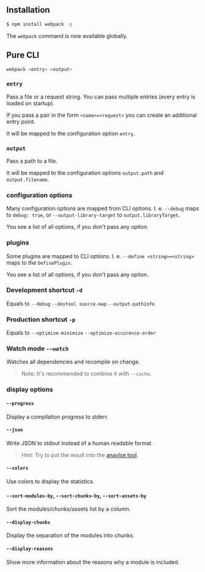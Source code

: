 ## Installation

``` sh
$ npm install webpack -g
```

The `webpack` command is now available globally.




## Pure CLI

``` sh
webpack <entry> <output>
```



### `entry`

Pass a file or a request string. You can pass multiple entries (every entry is loaded on startup).

If you pass a pair in the form `<name>=<request>` you can create an additional entry point.

It will be mapped to the configuration option `entry`.



### `output`

Pass a path to a file.

It will be mapped to the configuration options `output.path` and `output.filename`.



### configuration options

Many configuration options are mapped from CLI options. I. e. `--debug` maps to `debug: true`, or `--output-library-target` to `output.libraryTarget`.

You see a list of all options, if you don't pass any option.



### plugins

Some plugins are mapped to CLI options. I. e. `--define <string>=<string>` maps to the `DefinePlugin`.

You see a list of all options, if you don't pass any option.



### Development shortcut `-d`

Equals to `--debug` `--devtool source-map` `--output-pathinfo`



### Production shortcut `-p`

Equals to `--optimize-minimize` `--optimize-occurence-order`



### Watch mode `--watch`

Watches all dependencies and recompile on change.

> Note: It's recommended to combine it with `--cache`.



### display options

#### `--progress`

Display a compilation progress to stderr.

#### `--json`

Write JSON to stdout instead of a human readable format.

> Hint: Try to put the result into the [anaylse tool](http://webpack.github.com/analyse).

#### `--colors`

Use colors to display the statistics.

#### `--sort-modules-by`, `--sort-chunks-by`, `--sort-assets-by`

Sort the modules/chunks/assets list by a column.

#### `--display-chunks`

Display the separation of the modules into chunks.

#### `--display-reasons`

Show more information about the reasons why a module is included.